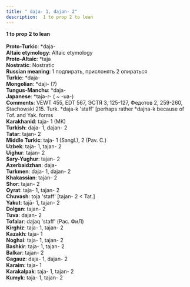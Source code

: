```yaml
---
title: " daja- 1, dajan- 2"
description:  1 to prop 2 to lean
---
```

<strong> 1 to prop 2 to lean</strong><br><br>
<strong>Proto-Turkic</strong>:  *daja-<br>
<strong>Altaic etymology</strong>:  Altaic etymology<br>
<strong> Proto-Altaic</strong>:  *taja<br>
<strong>Nostratic</strong>:  Nostratic<br>
<strong>Russian meaning</strong>:  1 подпирать, прислонять 2 опираться<br>
<strong>Turkic</strong>:  *daja-<br>
<strong>Mongolian</strong>:  *daji- (?)<br>
<strong>Tungus-Manchu</strong>:  *daja-<br>
<strong>Japanese</strong>:  *tajǝ-r- ( ~ -ua-)<br>
<strong>Comments</strong>:  VEWT 455, EDT 567, ЭСТЯ 3, 125-127, Федотов 2, 259-260, Stachowski 215. Turk. *daja-k 'staff' [perhaps rather *dajna-k because of Tof. and Yak. forms<br>
<strong>Karakhanid</strong>:  taja- 1 (MK)<br>
<strong>Turkish</strong>:  daja- 1, dajan- 2<br>
<strong>Tatar</strong>:  tajan- 2<br>
<strong>Middle Turkic</strong>:  taja- 1 (Sangl.), 2 (Pav. C.)<br>
<strong>Uzbek</strong>:  taja- 1, tajan- 2<br>
<strong>Uighur</strong>:  tajan- 2<br>
<strong>Sary-Yughur</strong>:  tajan- 2<br>
<strong>Azerbaidzhan</strong>:  daja-<br>
<strong>Turkmen</strong>:  daja- 1, dajan- 2<br>
<strong>Khakassian</strong>:  tajan- 2<br>
<strong>Shor</strong>:  tajan- 2<br>
<strong>Oyrat</strong>:  taja- 1, tajan- 2<br>
<strong>Chuvash</strong>:  toja 'staff' [tajan- 2 < Tat.]<br>
<strong>Yakut</strong>:  tajā- 1, tajan- 2<br>
<strong>Dolgan</strong>:  tajan- 2<br>
<strong>Tuva</strong>:  dajan- 2<br>
<strong>Tofalar</strong>:  daj̃aq 'staff' (Рас. ФиЛ)<br>
<strong>Kirghiz</strong>:  taja- 1, tajan- 2<br>
<strong>Kazakh</strong>:  taja- 1<br>
<strong>Noghai</strong>:  taja- 1, tajan- 2<br>
<strong>Bashkir</strong>:  taja- 1, tajan- 2<br>
<strong>Balkar</strong>:  tajan- 2<br>
<strong>Gagauz</strong>:  daja- 1, dajan- 2<br>
<strong>Karaim</strong>:  taja- 1<br>
<strong>Karakalpak</strong>:  taja- 1, tajan- 2<br>
<strong>Kumyk</strong>:  taja- 1, tajan- 2<br>


